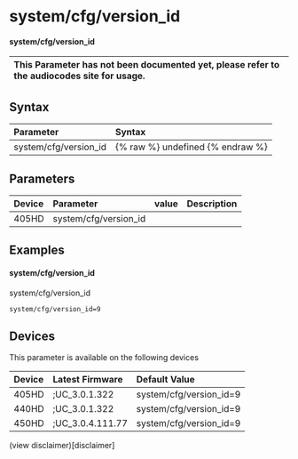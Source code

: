 ﻿---
description: system/cfg/version_id
search:
    keywords: ['system','cfg','version_id']
---

# system/cfg/version_id

#### system/cfg/version_id


| This Parameter has not been documented yet, please refer to the audiocodes site for usage.  |
| :--- |

## Syntax
| Parameter | Syntax |
| :--- | :--- |
|system/cfg/version_id | {% raw %} undefined {% endraw %} |

## Parameters
|Device|Parameter|value|Description|
|:---|:---|:---|:---|
| 405HD | system/cfg/version_id |  |  |

## Examples
#### system/cfg/version_id

system/cfg/version_id

```
system/cfg/version_id=9
```

## Devices
This parameter is available on the following devices

| Device | Latest Firmware | Default Value |
|:---|:---|:---|
| 405HD | ;UC_3.0.1.322 | system/cfg/version_id=9 
| 440HD | ;UC_3.0.1.322 | system/cfg/version_id=9 
| 450HD | ;UC_3.0.4.111.77 | system/cfg/version_id=9 

(view disclaimer)[disclaimer]
